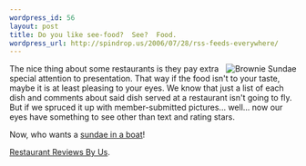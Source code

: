 ```yaml
--- 
wordpress_id: 56
layout: post
title: Do you like see-food?  See?  Food.
wordpress_url: http://spindrop.us/2006/07/28/rss-feeds-everywhere/
---
```

<div style="float:right">
<img src="http://reviewsby.us/menuitem_image/ed100b3be2d453a6574463bf63f3533d" alt="Brownie Sundae" />
</div>

The nice thing about some restaurants is they pay extra special attention to presentation.  That way if the food isn't to your taste, maybe it is at least pleasing to your eyes.  We know that just a list of each dish and comments about said dish served at a restaurant isn't going to fly.  But if we spruced it up with member-submitted pictures... well... now our eyes have something to see other than text and rating stars.

Now, who wants a [sundae in a boat](http://reviewsby.us/restaurant/adeles-custard-stand/menu/brownie-sundae)!

[Restaurant Reviews By Us](http://reviewsby.us/).
